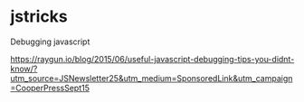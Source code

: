 # jstricks

Debugging javascript


https://raygun.io/blog/2015/06/useful-javascript-debugging-tips-you-didnt-know/?utm_source=JSNewsletter25&utm_medium=SponsoredLink&utm_campaign=CooperPressSept15
